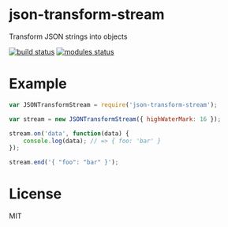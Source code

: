 # json-transform-stream

Transform JSON strings into objects

[![build status](https://travis-ci.org/voldern/json-transform-stream.svg)](https://travis-ci.org/voldern/json-transform-stream)
[![modules status](https://david-dm.org/voldern/json-transform-stream.svg)](https://david-dm.org/voldern/json-transform-stream)

# Example

```javascript
var JSONTransformStream = require('json-transform-stream');

var stream = new JSONTransformStream({ highWaterMark: 16 });

stream.on('data', function(data) {
    console.log(data); // => { foo: 'bar' }
});

stream.end('{ "foo": "bar" }');
```

# License

MIT
